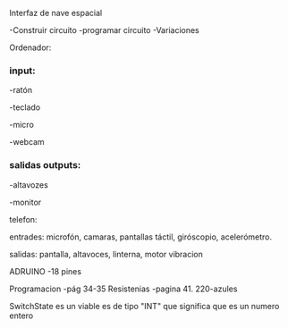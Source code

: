 Interfaz de nave espacial

-Construir circuito
-programar circuito
-Variaciones


Ordenador:
### input:

-ratón

-teclado

-micro

-webcam

### salidas outputs:

-altavozes

-monitor

telefon:

entrades: microfón, camaras, pantallas táctil, giróscopio, acelerómetro.

salidas: pantalla, altavoces, linterna, motor vibracion
  
  ADRUINO -18 pines
  
  Programacion -pág 34-35 Resistenias -pagina 41. 220-azules
  
 SwitchState es un viable es de tipo "INT" que significa que es un numero entero

